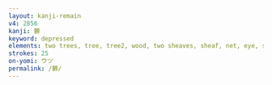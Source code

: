 ```yaml
---
layout: kanji-remain
v4: 2856
kanji: 欝
keyword: depressed
elements: two trees, tree, tree2, wood, two sheaves, sheaf, net, eye, silver, glue
strokes: 25
on-yomi: ウツ
permalink: /欝/
---
```







